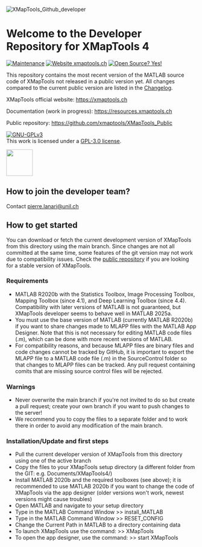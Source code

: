 ![XMapTools_Github_developer](https://user-images.githubusercontent.com/54409312/152673005-7bb96f00-b365-427c-9964-17820e6edb73.jpg)

# Welcome to the Developer Repository for XMapTools 4

[![Maintenance](https://img.shields.io/badge/Maintained%3F-yes-green.svg)](https://github.com/xmaptools/XMapTools_Developers/graphs/commit-activity)
[![Website xmaptools.ch](https://img.shields.io/website-up-down-green-red/http/shields.io.svg)](https://xmaptools.ch)
[![Open Source? Yes!](https://badgen.net/badge/Open%20Source%20%3F/Yes%21/blue?icon=github)](#)

This repository contains the most recent version of the MATLAB source code of XMapTools not released in a public version yet. All changes compared to the current public version are listed in the <a href="https://github.com/xmaptools/XMapTools_Developers/blob/main/Changelog.md">Changelog</a>. 

XMapTools official website: https://xmaptools.ch

Documentation (work in progress): https://resources.xmaptools.ch  

Public repository: https://github.com/xmaptools/XMapTools_Public 

<a rel="license" href="https://www.gnu.org/licenses/gpl-3.0.en.html"><img alt="GNU-GPLv3" style="border-width:0" src="https://www.gnu.org/graphics/agplv3-with-text-162x68.png" /></a><br />This work is licensed under a <a rel="license" href="https://www.gnu.org/licenses/gpl-3.0.en.html">GPL-3.0 license</a>.

<a href="https://ec.europa.eu/info/research-and-innovation/funding/funding-opportunities/funding-programmes-and-open-calls/horizon-europe_en" target="_blank"><img src="https://user-images.githubusercontent.com/54409312/168419191-401f1d2c-014f-4640-9edc-cfa6f3832a40.png" height="70"/></a>


## How to join the developer team?

Contact pierre.lanari@unil.ch

## How to get started
You can download or fetch the current development version of XMapTools from this directory using the main branch. Since changes are not all committed at the same time, some features of the git version may not work due to compatibility issues. Check the <a href="https://github.com/xmaptools/XMapTools_Public">public repository</a> if you are looking for a stable version of XMapTools. 

### Requirements
- MATLAB R2020b with the Statistics Toolbox, Image Processing Toolbox, Mapping Toolbox (since 4.1), and Deep Learning Toolbox (since 4.4). Compatibility with later versions of MATLAB is not guaranteed, but XMapTools developer seems to behave well in MATLAB 2025a.
- You must use the base version of MATLAB (currently MATLAB R2020b) if you want to share changes made to MLAPP files with the MATLAB App Designer. Note that this is not necessary for editing MATLAB code files (.m), which can be done with more recent versions of MATLAB. 
- For compatibility reasons, and because MLAPP files are binary files and code changes cannot be tracked by GitHub, it is important to export the MLAPP file to a MATLAB code file (.m) in the SourceControl folder so that changes to MLAPP files can be tracked. Any pull request containing comits that are missing source control files will be rejected.
 

### Warnings
- Never overwrite the main branch if you're not invited to do so but create a pull request; create your own branch if you want to push changes to the server!  
- We recommend you to copy the files to a separate folder and to work there in order to avoid any modification of the main branch. 

### Installation/Update and first steps
- Pull the current developer version of XMapTools from this directory using one of the active branch
- Copy the files to your XMapTools setup directory (a different folder from the GIT: e.g. Documents/XMapTools4/)
- Install MATLAB 2020b and the required toolboxes (see above); it is recommended to use MATLAB 2020b if you want to change the code of XMapTools via the app designer (older versions won't work, newest versions might cause troubles)
- Open MATLAB and navigate to your setup directory
- Type in the MATLAB Command Window >> install_MATLAB
- Type in the MATLAB Command Window >> RESET_CONFIG
- Change the Current Path in MATLAB to a directory containing data
- To launch XMapTools use the command: >> XMapTools
- To open the app designer, use the command: >> start XMapTools

